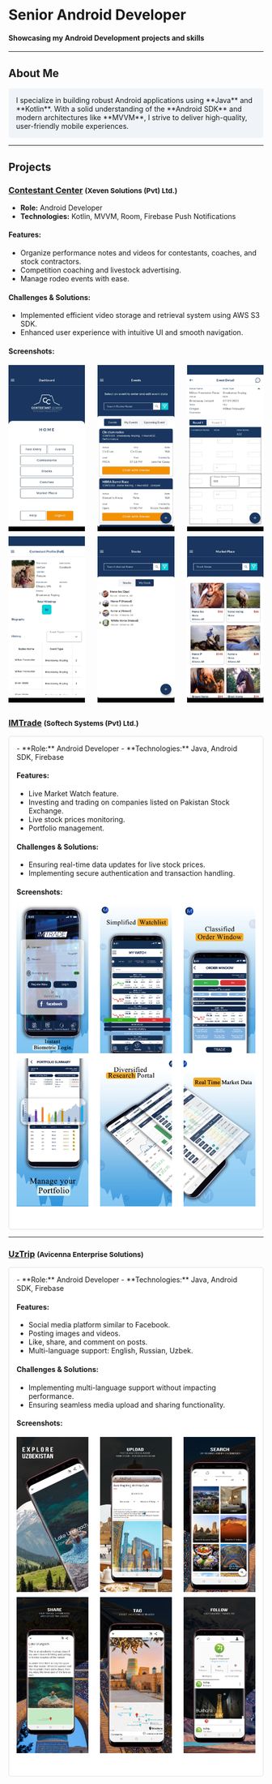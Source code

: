 # **Senior Android Developer**

#### Showcasing my Android Development projects and skills

---

## About Me
<div style="background-color: #f0f4f8; padding: 15px; border-radius: 5px;">
I specialize in building robust Android applications using **Java** and **Kotlin**. With a solid understanding of the **Android SDK** and modern architectures like **MVVM**, I strive to deliver high-quality, user-friendly mobile experiences.
</div>

---

## Projects

### [Contestant Center](https://play.google.com/store/apps/details?id=com.oboIdeas.contestant) <span style="font-size: smaller;">(Xeven Solutions (Pvt) Ltd.)</span>
- **Role:** Android Developer
- **Technologies:** Kotlin, MVVM, Room, Firebase Push Notifications

#### Features:
- Organize performance notes and videos for contestants, coaches, and stock contractors.
- Competition coaching and livestock advertising.
- Manage rodeo events with ease.

#### Challenges & Solutions:
- Implemented efficient video storage and retrieval system using AWS S3 SDK.
- Enhanced user experience with intuitive UI and smooth navigation.

#### Screenshots:
<div style="display: flex; justify-content: space-between; margin-bottom: 10px;">
  <img src="assets/img/contestant_1.webp" alt="Screenshot 1" style="width: 30%;">
  <img src="assets/img/contestant_4.webp" alt="Screenshot 2" style="width: 30%;">
  <img src="assets/img/contestant_5.webp" alt="Screenshot 3" style="width: 30%;">
</div>
<div style="display: flex; justify-content: space-between; margin-bottom: 30px;">
  <img src="assets/img/contestant_6.webp" alt="Screenshot 4" style="width: 30%;">
  <img src="assets/img/contestant_7.webp" alt="Screenshot 5" style="width: 30%;">
  <img src="assets/img/contestant_8.webp" alt="Screenshot 6" style="width: 30%;">
</div>

### [IMTrade](https://play.google.com/store/apps/details?id=com.microlinks.IMTrade) <span style="font-size: smaller;">(Softech Systems (Pvt) Ltd.)</span>
<div style="background-color: #ffffff; padding: 15px; border-radius: 5px; border: 1px solid #e0e0e0;">
- **Role:** Android Developer
- **Technologies:** Java, Android SDK, Firebase

#### Features:
- Live Market Watch feature.
- Investing and trading on companies listed on Pakistan Stock Exchange.
- Live stock prices monitoring.
- Portfolio management.

#### Challenges & Solutions:
- Ensuring real-time data updates for live stock prices.
- Implementing secure authentication and transaction handling.

#### Screenshots:
<div style="display: flex; justify-content: space-between; margin-bottom: 10px;">
  <img src="assets/img/imTrade_1.webp" alt="Screenshot 1" style="width: 30%;">
  <img src="assets/img/imTrade_2.webp" alt="Screenshot 2" style="width: 30%;">
  <img src="assets/img/imTrade_3.webp" alt="Screenshot 3" style="width: 30%;">
</div>
<div style="display: flex; justify-content: space-between; margin-bottom: 30px;">
  <img src="assets/img/imTrade_4.webp" alt="Screenshot 4" style="width: 30%;">
  <img src="assets/img/imTrade_5.webp" alt="Screenshot 5" style="width: 30%;">
  <img src="assets/img/imTrade_6.webp" alt="Screenshot 6" style="width: 30%;">
</div>
</div>

---

### [UzTrip](https://play.google.com/store/apps/details?id=com.uztrip.application) <span style="font-size: smaller;">(Avicenna Enterprise Solutions)</span>
<div style="background-color: #ffffff; padding: 15px; border-radius: 5px; border: 1px solid #e0e0e0;">
- **Role:** Android Developer
- **Technologies:** Java, Android SDK, Firebase

#### Features:
- Social media platform similar to Facebook.
- Posting images and videos.
- Like, share, and comment on posts.
- Multi-language support: English, Russian, Uzbek.

#### Challenges & Solutions:
- Implementing multi-language support without impacting performance.
- Ensuring seamless media upload and sharing functionality.

#### Screenshots:
<div style="display: flex; justify-content: space-between; margin-bottom: 10px;">
  <img src="assets/img/uzTrip_1.webp" alt="Screenshot 1" style="width: 30%;">
  <img src="assets/img/uzTrip_2.webp" alt="Screenshot 2" style="width: 30%;">
  <img src="assets/img/uzTrip_3.webp" alt="Screenshot 3" style="width: 30%;">
</div>
<div style="display: flex; justify-content: space-between; margin-bottom: 30px;">
  <img src="assets/img/uzTrip_4.webp" alt="Screenshot 4" style="width: 30%;">
  <img src="assets/img/uzTrip_5.webp" alt="Screenshot 5" style="width: 30%;">
  <img src="assets/img/uzTrip_6.webp" alt="Screenshot 6" style="width: 30%;">
</div>
</div>
